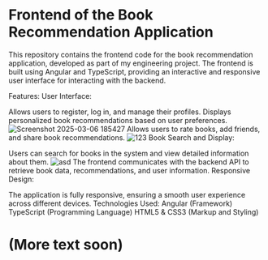 


# Frontend of the Book Recommendation Application

This repository contains the frontend code for the book recommendation application, developed as part of my engineering project. The frontend is built using Angular and TypeScript, providing an interactive and responsive user interface for interacting with the backend.

Features:
User Interface:

Allows users to register, log in, and manage their profiles.
Displays personalized book recommendations based on user preferences.
![Screenshot 2025-03-06 185427](https://github.com/user-attachments/assets/cb8f1786-5008-438d-8ceb-df82134a1a7a)
Allows users to rate books, add friends, and share book recommendations.
![123](https://github.com/user-attachments/assets/98db3d5d-c225-4ff1-98c1-f2ff57d4f42e)
Book Search and Display:

Users can search for books in the system and view detailed information about them.
![asd](https://github.com/user-attachments/assets/b3fa2b16-f7bc-4a67-86d4-929b848aefb1)
The frontend communicates with the backend API to retrieve book data, recommendations, and user information.
Responsive Design:

The application is fully responsive, ensuring a smooth user experience across different devices.
Technologies Used:
Angular (Framework)
TypeScript (Programming Language)
HTML5 & CSS3 (Markup and Styling)

# (More text soon)

